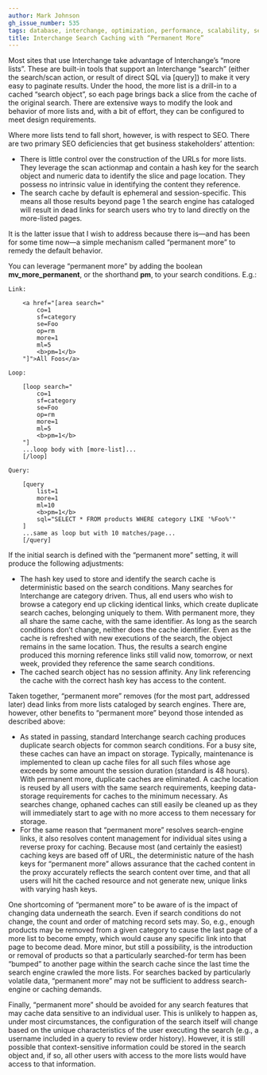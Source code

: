 ```yaml
---
author: Mark Johnson
gh_issue_number: 535
tags: database, interchange, optimization, performance, scalability, search, seo
title: Interchange Search Caching with “Permanent More”
---
```


Most sites that use Interchange take advantage of Interchange’s “more lists”. These are built-in tools that support an Interchange “search” (either the search/scan action, or result of direct SQL via [query]) to make it very easy to paginate results. Under the hood, the more list is a drill-in to a cached “search object”, so each page brings back a slice from the cache of the original search. There are extensive ways to modify the look and behavior of more lists and, with a bit of effort, they can be configured to meet design requirements.

Where more lists tend to fall short, however, is with respect to SEO. There are two primary SEO deficiencies that get business stakeholders’ attention:

- There is little control over the construction of the URLs for more lists. They leverage the scan actionmap and contain a hash key for the search object and numeric data to identify the slice and page location. They possess no intrinsic value in identifying the content they reference.
- The search cache by default is ephemeral and session-specific. This means all those results beyond page 1 the search engine has cataloged will result in dead links for search users who try to land directly on the more-listed pages.

It is the latter issue that I wish to address because there is—​and has been for some time now—​a simple mechanism called “permanent more” to remedy the default behavior.

You can leverage “permanent more” by adding the boolean **mv_more_permanent**, or the shorthand **pm**, to your search conditions. E.g.:

```nohighlight
Link:

    <a href="[area search="
        co=1
        sf=category
        se=Foo
        op=rm
        more=1
        ml=5
        <b>pm=1</b>
    "]">All Foos</a>

Loop:

    [loop search="
        co=1
        sf=category
        se=Foo
        op=rm
        more=1
        ml=5
        <b>pm=1</b>
    "]
    ...loop body with [more-list]...
    [/loop]

Query:

    [query
        list=1
        more=1
        ml=10
        <b>pm=1</b>
        sql="SELECT * FROM products WHERE category LIKE '%Foo%'"
    ]
    ...same as loop but with 10 matches/page...
    [/query]
```

 If the initial search is defined with the “permanent more” setting, it will produce the following adjustments:

- The hash key used to store and identify the search cache is deterministic based on the search conditions. Many searches for Interchange are category driven. Thus, all end users who wish to browse a category end up clicking identical links, which create duplicate search caches, belonging uniquely to them. With permanent more, they all share the same cache, with the same identifier. As long as the search conditions don’t change, neither does the cache identifier. Even as the cache is refreshed with new executions of the search, the object remains in the same location. Thus, the results a search engine produced this morning reference links still valid now, tomorrow, or next week, provided they reference the same search conditions.
- The cached search object has no session affinity. Any link referencing the cache with the correct hash key has access to the content.

Taken together, “permanent more” removes (for the most part, addressed later) dead links from more lists cataloged by search engines. There are, however, other benefits to “permanent more” beyond those intended as described above:

- As stated in passing, standard Interchange search caching produces duplicate search objects for common search conditions. For a busy site, these caches can have an impact on storage. Typically, maintenance is implemented to clean up cache files for all such files whose age exceeds by some amount the session duration (standard is 48 hours). With permanent more, duplicate caches are eliminated. A cache location is reused by all users with the same search requirements, keeping data-storage requirements for caches to the minimum necessary. As searches change, ophaned caches can still easily be cleaned up as they will immediately start to age with no more access to them necessary for storage.
- For the same reason that “permanent more” resolves search-engine links, it also resolves content management for individual sites using a reverse proxy for caching. Because most (and certainly the easiest) caching keys are based off of URL, the deterministic nature of the hash keys for “permanent more” allows assurance that the cached content in the proxy accurately reflects the search content over time, and that all users will hit the cached resource and not generate new, unique links with varying hash keys.

One shortcoming of “permanent more” to be aware of is the impact of changing data underneath the search. Even if search conditions do not change, the count and order of matching record sets may. So, e.g., enough products may be removed from a given category to cause the last page of a more list to become empty, which would cause any specific link into that page to become dead. More minor, but still a possibility, is the introduction or removal of products so that a particularly searched-for term has been “bumped” to another page within the search cache since the last time the search engine crawled the more lists. For searches backed by particularly volatile data, “permanent more” may not be sufficient to address search-engine or caching demands.

Finally, “permanent more” should be avoided for any search features that may cache data sensitive to an individual user. This is unlikely to happen as, under most circumstances, the configuration of the search itself will change based on the unique characteristics of the user executing the search (e.g., a username included in a query to review order history). However, it is still possible that context-sensitive information could be stored in the search object and, if so, all other users with access to the more lists would have access to that information.
